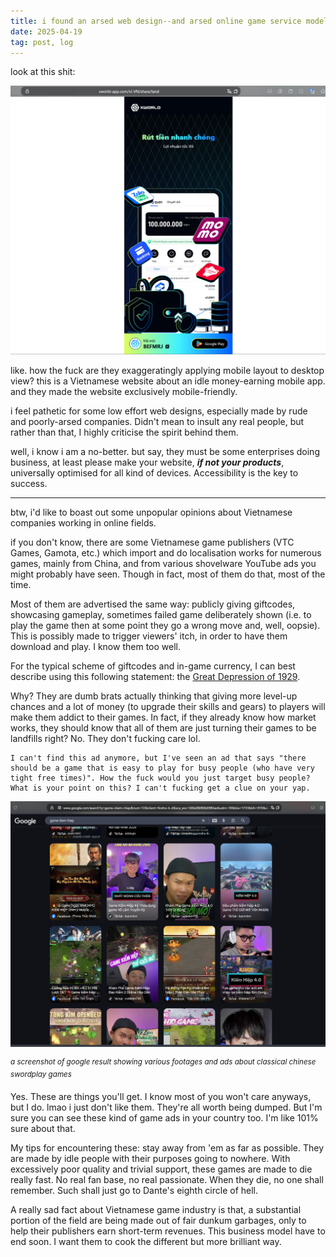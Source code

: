 ```yaml
---
title: i found an arsed web design--and arsed online game service model
date: 2025-04-19
tag: post, log
---
```

look at this shit:

![](https://github.com/barnacl437/Barnacl437/blob/main/misc/pic-hoster/blog/pic-0004.png?raw=true)

like. how the fuck are they exaggeratingly applying mobile layout to desktop view?
this is a Vietnamese website about an idle money-earning mobile app. and they made the website exclusively mobile-friendly.

i feel pathetic for some low effort web designs, especially made by rude and poorly-arsed companies. Didn't mean to insult any real people, but rather than that, I highly criticise the spirit behind them.

well, i know i am a no-better. but say, they must be some enterprises doing business, at least please make your website, ***if not your products***, universally optimised for all kind of devices. Accessibility is the key to success.

---

btw, i'd like to boast out some unpopular opinions about Vietnamese companies working in online fields.

if you don't know, there are some Vietnamese game publishers (VTC Games, Gamota, etc.) which import and do localisation works for numerous games, mainly from China, and from various shovelware YouTube ads you might probably have seen. Though in fact, most of them do that, most of the time.

Most of them are advertised the same way: publicly giving giftcodes, showcasing gameplay, sometimes failed game deliberately shown (i.e. to play the game then at some point they go a wrong move and, well, oopsie). This is possibly made to trigger viewers' itch, in order to have them download and play. I know them too well.

For the typical scheme of giftcodes and in-game currency, I can best describe using this following statement: the [Great Depression of 1929](https://en.wikipedia.org/wiki/Great_Depression).

Why? They are dumb brats actually thinking that giving more level-up chances and a lot of money (to upgrade their skills and gears) to players will make them addict to their games. In fact, if they already know how market works, they should know that all of them are just turning their games to be landfills right? No. They don't fucking care lol.

    I can't find this ad anymore, but I've seen an ad that says "there should be a game that is easy to play for busy people (who have very tight free times)". How the fuck would you just target busy people? What is your point on this? I can't fucking get a clue on your yap.

![](https://raw.githubusercontent.com/barnacl437/Barnacl437/9b1c39a487751efa7ab388f28950931ad2ff9f3b/misc/pic-hoster/blog/pic-0005.png)

<sup>*a screenshot of google result showing various footages and ads about classical chinese swordplay games*</sup>

Yes. These are things you'll get. I know most of you won't care anyways, but I do. lmao i just don't like them. They're all worth being dumped. But I'm sure you can see these kind of game ads in your country too. I'm like 101% sure about that.

My tips for encountering these: stay away from 'em as far as possible. They are made by idle people with their purposes going to nowhere. With excessively poor quality and trivial support, these games are made to die really fast. No real fan base, no real passionate. When they die, no one shall remember. Such shall just go to Dante's eighth circle of hell.

A really sad fact about Vietnamese game industry is that, a substantial portion of the field are being made out of fair dunkum garbages, only to help their publishers earn short-term revenues. This business model have to end soon. I want them to cook the different but more brilliant way. 
